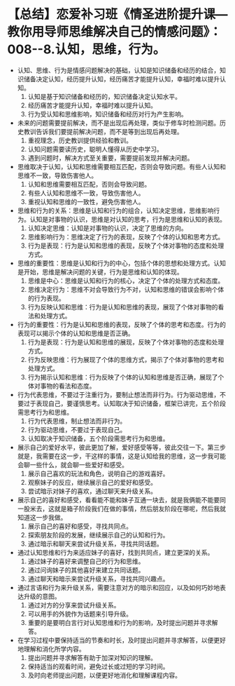 # 【总结】恋爱补习班《情圣进阶提升课—教你用导师思维解决自己的情感问题》：008--8.认知，思维，行为。

-   认知、思维、行为是情感问题解决的基础，认知是知识储备和经历的结合，知识储备决定认知，经历提升认知，经历痛苦才能提升认知，幸福时难以提升认知。
    1.  认知是基于知识储备和经历的，知识储备决定认知水平。
    2.  经历痛苦才能提升认知，幸福时难以提升认知。
    3.  行为受认知和思维影响，知识储备和经历对行为产生影响。
-   未来的问题需要提前解决，而不是出现后再处理，类似于修车时检测问题。历史教训告诉我们要提前解决问题，而不是等到出现后再处理。
    1.  重视理念，历史教训提供经验和教训。
    2.  认知问题需要读历史，聪明人懂得从历史中学习。
    3.  遇到问题时，解决方式至关重要，需要提前发现并解决问题。
-   思维取决于认知，认知和思维需要相互匹配，否则会导致问题。有些人认知和思维不一致，导致伤害他人。
    1.  认知和思维需要相互匹配，否则会导致问题。
    2.  有些人认知和思维不一致，导致伤害他人。
    3.  重视认知和思维的一致性，避免伤害他人。
-   思维和行为的关系：思维是认知和行为的组合，认知决定思维，思维影响行为。认知是对事物的认识，思维是对认知的思考，行为是思维和认知的表现。
    1.  认知决定思维：认知是对事物的认识，决定了思维的方向。
    2.  思维影响行为：思维决定了行为的表现，反映了个体的认知和思考方式。
    3.  行为是表现：行为是认知和思维的表现，反映了个体对事物的态度和处理方式。
-   思维的重要性：思维是认知和行为的中心，包括个体的思想和处理方式。认知是开始，思维是解决问题的关键，行为是思维和认知的体现。
    1.  思维是中心：思维是认知和行为的核心，决定了个体的处理方式和态度。
    2.  思维决定行为：思维不对会导致行为不对，认知和思维的错误会影响个体的行为表现。
    3.  行为反映认知和思维：行为是认知和思维的表现，展现了个体对事物的看法和处理方式。
-   行为的重要性：行为是认知和思维的表现，反映了个体的思考和态度。行为的表现可以揭示个体的认知和思维是否正确。
    1.  行为是表现：行为是认知和思维的展现，反映了个体对事物的态度和处理方式。
    2.  行为反映思维：行为展现了个体的思维方式，揭示了个体对事物的思考和处理方式。
    3.  行为揭示认知和思维：行为反映了个体的认知和思维是否正确，展现了个体对事物的看法和态度。
-   行为代表思维，不要过于注重行为，要制止想法而非行为。行为驱动思维，不要过于表现自己，要谨慎思考。认知取决于知识储备，框架已讲完，五个阶段需思考行为和思维。
    1.  行为代表思维，制止想法而非行为。
    2.  行为驱动思维，不要过于表现自己。
    3.  认知取决于知识储备，五个阶段需思考行为和思维。
-   展示自己的爱好水平，彼此更加了解，爱好感受等等，彼此交往一下。第三步就是，我需要在这一步，干这样的事情，这是认知给我的思维，这一步我可能会聊一些什么，就会聊一些爱好和感受。
    1.  展示自己喜欢的玩法和角色，说明自己的游戏喜好。
    2.  观察妹子的反应，继续展示自己的爱好和感受。
    3.  尝试暗示对妹子的喜欢，通过聊天来升级关系。
-   展示自己的喜好和感受，看看能不能和妹子互通一块去，就是我俩能不能要同一股米去，这就是箱子阶段我们在做的事情，然后朋友阶段在哪呢，然后我就知道这一步我做。
    1.  展示自己的喜好和感受，寻找共同点。
    2.  探索朋友阶段的发展，继续展示自己的认知和行为。
    3.  通过暗示和聊天来尝试升级关系，寻找共同话题。
-   通过认知思维和行为来适应妹子的喜好，找到共同点，建立更深的关系。
    1.  通过妹子的喜好来调整自己的行为和思维。
    2.  通过问询妹子的其他喜好来建立共同话题。
    3.  通过聊天和暗示来尝试升级关系，寻找共同兴趣点。
-   通过言语和行为来升级关系，需要注意对方的暗示和回应，以及如何巧妙地表达升级的意图。
    1.  通过对方的分享来尝试升级关系。
    2.  可以用手的外貌作为话题来引导升级。
    3.  重要的是要明白言行对认知思维和行为的影响，及时提出问题并寻求解答。
-   在学习过程中要保持适当的节奏和时长，及时提出问题并寻求解答，以便更好地理解和消化所学内容。
    1.  提出问题并寻求解答有助于加深对知识的理解。
    2.  保持适当的观看时间，避免过长或过短的学习时间。
    3.  及时向老师提出问题，以便更好地消化和理解课程内容。